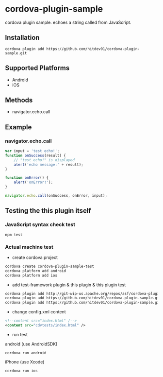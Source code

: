 # cordova-plugin-sample
cordova plugin sample. echoes a string called from JavaScript.

## Installation
```
cordova plugin add https://github.com/hitdev01/cordova-plugin-sample.git
```
## Supported Platforms
* Android
* iOS

## Methods
* navigator.echo.call

## Example
### navigator.echo.call

```JavaScript
var input = 'test echo!';
function onSuccess(result) {
    // "test echo!" is displayed
    alert('echo message:' + result);
}

function onError() {
    alert('onError!');
}

navigator.echo.call(onSuccess, onError, input);
```


## Testing the this plugin itself

### JavaScript syntax check test
`npm test`

### Actual machine test
* create cordova project

```bash
cordova create cordova-plugin-sample-test
cordova platform add android
cordova platform add ios
```

* add test-framework plugin & this plugin & this plugin test

```bash
cordova plugin add http://git-wip-us.apache.org/repos/asf/cordova-plugin-test-framework.git
cordova plugin add https://github.com/hitdev01/cordova-plugin-sample.git
cordova plugin add https://github.com/hitdev01/cordova-plugin-sample.git#:/tests
```

* change config.xml content

```xml
<!--content src="index.html" /-->
<content src="cdvtests/index.html" />
```

* run test

android (use AndroidSDK)

`cordova run android`

iPhone (use Xcode)

`cordova run ios`
